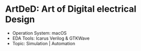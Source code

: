 # ArtDeD: Art of Digital electrical Design
* Operation System: macOS
* EDA Tools: Icarus Verilog &  GTKWave
* Topic: Simulation | Automation
